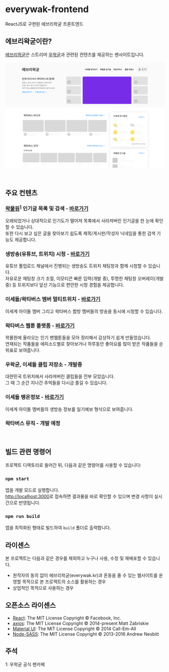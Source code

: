 # everywak-frontend

ReactJS로 구현된 에브리왁굳 프론트엔드

## 에브리왁굳이란?

[에브리왁굳](https://beta.everywak.kr/)은 스트리머 [우왁굳](https://twitch.tv/woowakgood)과 관련된 컨텐츠를 제공하는 팬사이트입니다. 

![메인 스크린샷](./screenshots/everywak_main.png)

<br />

## 주요 컨텐츠

### [왁물원](https://cafe.naver.com/steamindiegame)<sup>[1](#footnote_1)</sup> 인기글 목록 및 검색 - [바로가기](https://beta.everywak.kr/bestwakki)

오래되었거나 상대적으로 인기도가 떨어져 목록에서 사라져버린 인기글을 한 눈에 확인할 수 있습니다.\
또한 다시 보고 싶은 글을 찾아보기 쉽도록 제목/게시판/작성자 닉네임을 통한 검색 기능도 제공합니다. 

### 생방송(유튜브, 트위치) 시청 - [바로가기](https://beta.everywak.kr/live)

유튜브 풀업로드 채널에서 진행되는 생방송도 트위치 채팅창과 함께 시청할 수 있습니다.\
자유로운 채팅창 크기 조절, 이모티콘 빠른 입력(개발 중), 투명한 채팅창 오버레이(개발 중) 등 트위치보다 앞선 기능으로 편안한 시청 경험을 제공합니다.

### 이세돌/왁타버스 멤버 멀티트위치 - [바로가기](https://beta.everywak.kr/withlive)

이세계 아이돌 멤버 그리고 왁타버스 합방 멤버들의 방송을 동시에 시청할 수 있습니다.

### 왁타버스 웹툰 플랫폼 - [바로가기](https://beta.everywak.kr/waktoon)

왁물원에 올라오는 인기 팬웹툰들을 모아 정리해서 감상하기 쉽게 만들었습니다.\
연재되는 작품들을 에피소드별로 찾아보거나 하루동안 좋아요를 많이 받은 작품들을 순위표로 보여줍니다.

### 우왁굳, 이세돌 클립 저장소 - 개발중

대한민국 트위치에서 사라져버린 클립들을 전부 모았습니다.\
그 때 그 순간 지나간 추억들을 다시금 즐길 수 있습니다.

### 이세돌 뱅온정보 - [바로가기](https://beta.everywak.kr/weather)

이세계 아이돌 멤버들의 생방송 정보를 일기예보 형식으로 보여줍니다.

### 왁타버스 뮤직 - 개발 예정


 <br>

## 빌드 관련 명령어 

프로젝트 디렉토리로 들어간 뒤, 다음과 같은 명령어를 사용할 수 있습니다:

### `npm start`

앱을 개발 모드로 실행합니다.\
[http://localhost:3000](http://localhost:3000)로 접속하면 결과물을 바로 확인할 수 있으며 변경 사항이 실시간으로 반영됩니다.

### `npm run build`

앱을 최적화된 형태로 빌드하여 `build` 폴더로 출력합니다.

## 라이센스

본 프로젝트는 다음과 같은 경우를 제외하고 누구나 사용, 수정 및 재배포할 수 있습니다.

- 원작자의 동의 없이 에브리왁굳(everywak.kr)과 혼동을 줄 수 있는 웹사이트를 운영할 목적으로 본 프로젝트의 소스를 활용하는 경우 
- 상업적인 목적으로 사용하는 경우 

## 오픈소스 라이센스

- [React](https://github.com/facebook/react): The MIT License Copyright © Facebook, Inc.
- [axios](https://github.com/axios/axios): The MIT License Copyright © 2014-present Matt Zabriskie
- [Material UI](https://github.com/mui-org/material-ui): The MIT License Copyright © 2014 Call-Em-All
- [Node-SASS](https://github.com/sass/node-sass): The MIT License Copyright © 2013-2016 Andrew Nesbitt

## 주석

<a name="footnote_1">1</a>: 우왁굳 공식 팬카페
